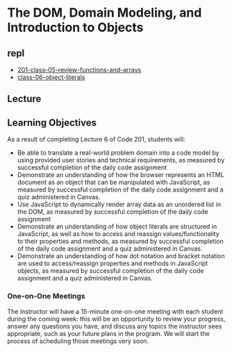 # The DOM, Domain Modeling, and Introduction to Objects

<a id="top"></a>

## repl  

- [201-class-05-review-functions-and-arrays](https://replit.com/@rkgallaway/201-class-05-review-functions-and-arrays#index.js)
- [class-06-object-literals](https://replit.com/@rkgallaway/class-06-object-literals#index.js)

## Lecture

## Learning Objectives

As a result of completing Lecture 6 of Code 201, students will:

- Be able to translate a real-world problem domain into a code model by using provided user stories and technical requirements, as measured by successful completion of the daily code assignment
- Demonstrate an understanding of how the browser represents an HTML document as an object that can be manipulated with JavaScript, as measured by successful completion of the daily code assignment and a quiz administered in Canvas.
- Use JavaScript to dynamically render array data as an unordered list in the DOM, as measured by successful completion of the daily code assignment
- Demonstrate an understanding of how object literals are structured in JavaScript, as well as how to access and reassign values/functionality to their properties and methods, as measured by successful completion of the daily code assignment and a quiz administered in Canvas.
- Demonstrate an understanding of how dot notation and bracket notation are used to access/reassign properties and methods in JavaScript objects, as measured by successful completion of the daily code assignment and a quiz administered in Canvas.

### One-on-One Meetings

The instructor will have a 15-minute one-on-one meeting with each student during the coming week: this will be an opportunity to review your progress, answer any questions you have, and discuss any topics the instructor sees appropriate, such as your future plans in the program. We will start the process of scheduling those meetings very soon.
